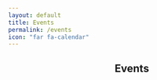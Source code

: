 ```yaml
---
layout: default
title: Events
permalink: /events
icon: "far fa-calendar"
---
```


<center>
<h2 class="title"> <i class="far fa-calendar"></i> Events </h2>
</center>

<html lang='de'>
  <head>
    <meta charset='utf-8' />
    <script src='/assets/js/vendor/fullcalendar/index.global.min.js'></script>
    <script src='/assets/js/vendor/fullcalendar/de.global.min.js'></script>
    <script>

      document.addEventListener('DOMContentLoaded', function() {
        var calendarEl = document.getElementById('calendar');
        var calendar = new FullCalendar.Calendar(calendarEl, {
          initialView: 'dayGridMonth',
          height: "auto",
          locale: 'de',
          events: '/calendar-data',
          weekNumbers: true,
          headerToolbar:
          {
            left: 'today',
            center: 'title',
            right: 'prev,next'
          }
        });
        calendar.render();
      });

    </script>
  </head>
  <body>
    <div id='calendar' style="width:80%; margin: auto;"></div>
  </body>
</html>
